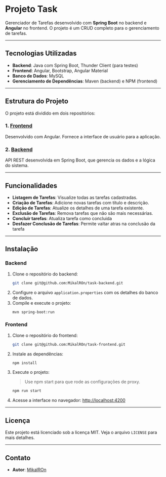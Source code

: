 
# Projeto Task

Gerenciador de Tarefas desenvolvido com **Spring Boot** no backend e **Angular** no frontend. O projeto é um CRUD completo para o gerenciamento de tarefas.

---

## Tecnologias Utilizadas

- **Backend**: Java com Spring Boot, Thunder Client (para testes)
- **Frontend**: Angular, Bootstrap, Angular Material
- **Banco de Dados**: MySQL 
- **Gerenciamento de Dependências**: Maven (backend) e NPM (frontend)
---

## Estrutura do Projeto

O projeto está dividido em dois repositórios:

### 1. [Frontend](https://github.com/MikalROn/task-frontend)
Desenvolvido com Angular. Fornece a interface de usuário para a aplicação.

### 2. [Backend](https://github.com/MikalROn/task-backend)
API REST desenvolvida em Spring Boot, que gerencia os dados e a lógica do sistema.

---

## Funcionalidades

- **Listagem de Tarefas**: Visualize todas as tarefas cadastradas.
- **Criação de Tarefas**: Adicione novas tarefas com título e descrição.
- **Edição de Tarefas**: Atualize os detalhes de uma tarefa existente.
- **Exclusão de Tarefas**: Remova tarefas que não são mais necessárias.
- **Concluir tarefas**: Atualiza tarefa como concluida 
- **Desfazer Conclusão de Tarefas**: Permite valtar atras na conclusão da tarefa
---

## Instalação

### Backend
1. Clone o repositório do backend:
   ```bash
   git clone git@github.com:MikalROn/task-backend.git
   ```
2. Configure o arquivo `application.properties` com os detalhes do banco de dados.
3. Compile e execute o projeto:
   ```bash
   mvn spring-boot:run
   ```

### Frontend
1. Clone o repositório do frontend:
   ```bash
   git clone git@github.com:MikalROn/task-frontend.git
   ```
2. Instale as dependências:
   ```bash
   npm install
   ```
3. Execute o projeto:

   > Use npm start para que rode as configurações de proxy.

   ```bash
   npm run start
   ```
4. Acesse a interface no navegador: [http://localhost:4200](http://localhost:4200)

---

## Licença

Este projeto está licenciado sob a licença MIT. Veja o arquivo `LICENSE` para mais detalhes.

---

## Contato

- **Autor**: [MikalROn](https://github.com/MikalROn)
